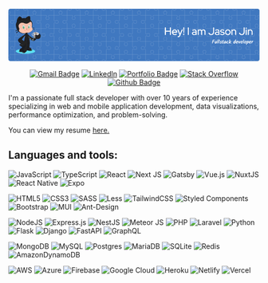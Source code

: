 ![Header](./github-header-image.png)

<div align="center">

[![Gmail Badge](https://img.shields.io/badge/-Gmail-c14438?style=flat&logo=Gmail&logoColor=white&link=mailto:jasonjin220@gmail.com)](mailto:jasonjin220@gmail.com)
[![LinkedIn](https://img.shields.io/badge/LinkedIn-%230077B5.svg?logo=linkedin&logoColor=white)](https://linkedin.com/in/jasonjin220)
[![Portfolio Badge](https://img.shields.io/badge/🌐_%20_Portfolio-%23663399)](https://jasonjin.netlify.app)
[![Stack Overflow](https://img.shields.io/badge/-Stackoverflow-FE7A16?logo=stack-overflow&logoColor=white)](https://stackoverflow.com/users/10649618)
[![Github Badge](https://img.shields.io/badge/-Github-grey?style=flat&logo=github&logoColor=white&link=https://github.com/jasonjin220/)](https://www.github.com/jasonjin220/)

</div>

<p>I'm a passionate full stack developer with over 10 years of experience specializing in web and mobile application development, data visualizations, performance optimization, and problem-solving.</p>
You can view my resume <a href='https://jasonjin.netlify.app/resume.pdf ' target=_blank><u>here</u>.</a>

<br />

## Languages and tools:

![JavaScript](https://img.shields.io/badge/JavaScript-%23323330.svg?style=flat&logo=javascript&logoColor=%23F7DF1E)
![TypeScript](https://img.shields.io/badge/TypeScript-%23007ACC.svg?style=flat&logo=typescript&logoColor=white)
![React](https://img.shields.io/badge/React-%2320232a.svg?style=flat&logo=react&logoColor=%2361DAFB)
![Next JS](https://img.shields.io/badge/Next-black?style=flat&logo=next.js&logoColor=white)
![Gatsby](https://img.shields.io/badge/Gatsby-%23663399.svg?style=flat&logo=gatsby&logoColor=white)
![Vue.js](https://img.shields.io/badge/Vuejs-%2335495e.svg?style=flat&logo=vuedotjs&logoColor=%234FC08D)
![NuxtJS](https://img.shields.io/badge/Nuxt-black?style=flat&logo=nuxt.js&logoColor=white)
![React Native](https://img.shields.io/badge/React_Native-%2320232a.svg?style=flat&logo=react&logoColor=%2361DAFB)
![Expo](https://img.shields.io/badge/Expo-1C1E24?style=flat&logo=expo&logoColor=#D04A37)

![HTML5](https://img.shields.io/badge/Html5-%23E34F26.svg?style=flat&logo=html5&logoColor=white)
![CSS3](https://img.shields.io/badge/CSS3-%231572B6.svg?style=flat&logo=css3&logoColor=white)
![SASS](https://img.shields.io/badge/SASS-hotpink.svg?style=flat&logo=SASS&logoColor=white)
![Less](https://img.shields.io/badge/Less-2B4C80?style=flat&logo=less&logoColor=white)
![TailwindCSS](https://img.shields.io/badge/TailwindCSS-%2338B2AC.svg?style=flat&logo=tailwind-css&logoColor=white)
![Styled Components](https://img.shields.io/badge/Styled--components-DB7093?style=flat&logo=styled-components&logoColor=white)
![Bootstrap](https://img.shields.io/badge/Bootstrap-%23563D7C.svg?style=flat&logo=bootstrap&logoColor=white)
![MUI](https://img.shields.io/badge/MUI-%230081CB.svg?style=flat&logo=materialdesign&logoColor=white)
![Ant-Design](https://img.shields.io/badge/-AntDesign-%230170FE?style=flat&logo=ant-design&logoColor=white)

![NodeJS](https://img.shields.io/badge/Node.js-6DA55F?style=flat&logo=node.js&logoColor=white)
![Express.js](https://img.shields.io/badge/Express.js-%23404d59.svg?style=flat&logo=express&logoColor=%2361DAFB)
![NestJS](https://img.shields.io/badge/NestJS-%23E0234E.svg?style=flat&logo=nestjs&logoColor=white)
![Meteor JS](https://img.shields.io/badge/Meteor.js-%23d74c4c.svg?style=flat&logo=meteor&logoColor=white)
![PHP](https://img.shields.io/badge/PHP-%23777BB4.svg?style=flat&logo=php&logoColor=white)
![Laravel](https://img.shields.io/badge/Laravel-%23FF2D20.svg?style=flat&logo=laravel&logoColor=white)
![Python](https://img.shields.io/badge/Python-3670A0?style=flat&logo=python&logoColor=ffdd54)
![Flask](https://img.shields.io/badge/Flask-%23000.svg?style=flat&logo=flask&logoColor=white)
![Django](https://img.shields.io/badge/Django-%23092E20.svg?style=flat&logo=django&logoColor=white)
![FastAPI](https://img.shields.io/badge/FastAPI-005571?style=flat&logo=fastapi)
![GraphQL](https://img.shields.io/badge/-GraphQL-E10098?style=flat&logo=graphql&logoColor=white)

![MongoDB](https://img.shields.io/badge/MongoDB-%234ea94b.svg?style=flat&logo=mongodb&logoColor=white)
![MySQL](https://img.shields.io/badge/MySQL-%2300f.svg?style=flat&logo=mysql&logoColor=white)
![Postgres](https://img.shields.io/badge/Postgres-%23316192.svg?style=flat&logo=postgresql&logoColor=white)
![MariaDB](https://img.shields.io/badge/MariaDB-003545?style=flat&logo=mariadb&logoColor=white)
![SQLite](https://img.shields.io/badge/SQLite-%2307405e.svg?style=flat&logo=sqlite&logoColor=white)
![Redis](https://img.shields.io/badge/Redis-%23DD0031.svg?style=flat&logo=redis&logoColor=white)
![AmazonDynamoDB](https://img.shields.io/badge/Amazon%20DynamoDB-4053D6?style=flat&logo=Amazon%20DynamoDB&logoColor=white)

![AWS](https://img.shields.io/badge/AWS-%23FF9900.svg?style=flat&logo=amazon-aws&logoColor=white)
![Azure](https://img.shields.io/badge/Azure-%230072C6.svg?style=flat&logo=azure-devops&logoColor=white)
![Firebase](https://img.shields.io/badge/Firebase-%23039BE5.svg?style=flat&logo=firebase)
![Google Cloud](https://img.shields.io/badge/Google%20Cloud-%234285F4.svg?style=flat&logo=google-cloud&logoColor=white)
![Heroku](https://img.shields.io/badge/Heroku-%23430098.svg?style=flat&logo=heroku&logoColor=white)
![Netlify](https://img.shields.io/badge/Netlify-%23000000.svg?style=flat&logo=netlify&logoColor=#00C7B7)
![Vercel](https://img.shields.io/badge/Vercel-%23000000.svg?style=flat&logo=vercel&logoColor=white)
